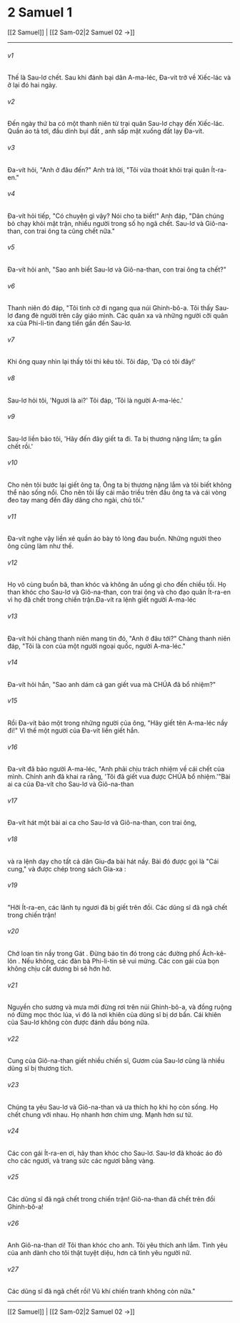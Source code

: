 # 2 Samuel 1

[[2 Samuel]] | [[2 Sam-02|2 Samuel 02 →]]
***



###### v1 
Thế là Sau-lơ chết. Sau khi đánh bại dân A-ma-léc, Đa-vít trở về Xiếc-lác và ở lại đó hai ngày. 

###### v2 
Đến ngày thứ ba có một thanh niên từ trại quân Sau-lơ chạy đến Xiếc-lác. Quần áo tả tơi, đầu dính bụi đất , anh sấp mặt xuống đất lạy Đa-vít. 

###### v3 
Đa-vít hỏi, "Anh ở đâu đến?" Anh trả lời, "Tôi vừa thoát khỏi trại quân Ít-ra-en." 

###### v4 
Đa-vít hỏi tiếp, "Có chuyện gì vậy? Nói cho ta biết!" Anh đáp, "Dân chúng bỏ chạy khỏi mặt trận, nhiều người trong số họ ngã chết. Sau-lơ và Giô-na-than, con trai ông ta cũng chết nữa." 

###### v5 
Đa-vít hỏi anh, "Sao anh biết Sau-lơ và Giô-na-than, con trai ông ta chết?" 

###### v6 
Thanh niên đó đáp, "Tôi tình cờ đi ngang qua núi Ghinh-bô-a. Tôi thấy Sau-lơ đang đè người trên cây giáo mình. Các quân xa và những người cỡi quân xa của Phi-li-tin đang tiến gần đến Sau-lơ. 

###### v7 
Khi ông quay nhìn lại thấy tôi thì kêu tôi. Tôi đáp, 'Dạ có tôi đây!' 

###### v8 
Sau-lơ hỏi tôi, 'Ngươi là ai?' Tôi đáp, 'Tôi là người A-ma-léc.' 

###### v9 
Sau-lơ liền bảo tôi, 'Hãy đến đây giết ta đi. Ta bị thương nặng lắm; ta gần chết rồi.' 

###### v10 
Cho nên tôi bước lại giết ông ta. Ông ta bị thương nặng lắm và tôi biết không thể nào sống nổi. Cho nên tôi lấy cái mão triều trên đầu ông ta và cái vòng đeo tay mang đến đây dâng cho ngài, chủ tôi." 

###### v11 
Đa-vít nghe vậy liền xé quần áo bày tỏ lòng đau buồn. Những người theo ông cũng làm như thế. 

###### v12 
Họ vô cùng buồn bã, than khóc và không ăn uống gì cho đến chiều tối. Họ than khóc cho Sau-lơ và Giô-na-than, con trai ông và cho đạo quân Ít-ra-en vì họ đã chết trong chiến trận.Đa-vít ra lệnh giết người A-ma-léc 

###### v13 
Đa-vít hỏi chàng thanh niên mang tin đó, "Anh ở đâu tới?" Chàng thanh niên đáp, "Tôi là con của một người ngoại quốc, người A-ma-léc." 

###### v14 
Đa-vít hỏi hắn, "Sao anh dám cả gan giết vua mà CHÚA đã bổ nhiệm?" 

###### v15 
Rồi Đa-vít bảo một trong những người của ông, "Hãy giết tên A-ma-léc nầy đi!" Vì thế một người của Đa-vít liền giết hắn. 

###### v16 
Đa-vít đã bảo người A-ma-léc, "Anh phải chịu trách nhiệm về cái chết của mình. Chính anh đã khai ra rằng, 'Tôi đã giết vua được CHÚA bổ nhiệm.'"Bài ai ca của Đa-vít cho Sau-lơ và Giô-na-than 

###### v17 
Đa-vít hát một bài ai ca cho Sau-lơ và Giô-na-than, con trai ông, 

###### v18 
và ra lệnh dạy cho tất cả dân Giu-đa bài hát nầy. Bài đó được gọi là "Cái cung," và được chép trong sách Gia-xa : 

###### v19 
"Hỡi Ít-ra-en, các lãnh tụ ngươi đã bị giết trên đồi. Các dũng sĩ đã ngã chết trong chiến trận! 

###### v20 
Chớ loan tin nầy trong Gát . Đừng báo tin đó trong các đường phố Ách-kê-lôn . Nếu không, các đàn bà Phi-li-tin sẽ vui mừng. Các con gái của bọn không chịu cắt dương bì sẽ hớn hở. 

###### v21 
Nguyền cho sương và mưa mới đừng rơi trên núi Ghinh-bô-a, và đồng ruộng nó đừng mọc thóc lúa, vì đó là nơi khiên của dũng sĩ bị dơ bẩn. Cái khiên của Sau-lơ không còn được đánh dầu bóng nữa. 

###### v22 
Cung của Giô-na-than giết nhiều chiến sĩ, Gươm của Sau-lơ cũng là nhiều dũng sĩ bị thương tích. 

###### v23 
Chúng ta yêu Sau-lơ và Giô-na-than và ưa thích họ khi họ còn sống. Họ chết chung với nhau. Họ nhanh hơn chim ưng. Mạnh hơn sư tử. 

###### v24 
Các con gái Ít-ra-en ơi, hãy than khóc cho Sau-lơ. Sau-lơ đã khoác áo đỏ cho các ngươi, và trang sức các ngươi bằng vàng. 

###### v25 
Các dũng sĩ đã ngã chết trong chiến trận! Giô-na-than đã chết trên đồi Ghinh-bô-a! 

###### v26 
Anh Giô-na-than ơi! Tôi than khóc cho anh. Tôi yêu thích anh lắm. Tình yêu của anh dành cho tôi thật tuyệt diệu, hơn cả tình yêu người nữ. 

###### v27 
Các dũng sĩ đã ngã chết rồi! Vũ khí chiến tranh không còn nữa."

***
[[2 Samuel]] | [[2 Sam-02|2 Samuel 02 →]]
